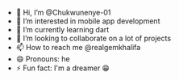 - 👋 Hi, I’m @Chukwunenye-01
- 👀 I’m interested in mobile app development 
- 🌱 I’m currently learning dart
- 💞️ I’m looking to collaborate on a lot of projects 
- 📫 How to reach me @realgemkhalifa
- 😄 Pronouns: he
- ⚡ Fun fact: I'm a dreamer 😁

<!---
Chukwunenye-01/Chukwunenye-01 is a ✨ special ✨ repository because its `README.md` (this file) appears on your GitHub profile.
You can click the Preview link to take a look at your changes.
--->
